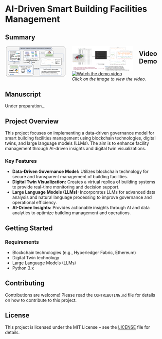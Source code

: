 # AI-Driven Smart Building Facilities Management
## Summary
<img src="/fig1.png" style="float: left; margin-right: 20px; max-width: 200px;">
<img src="/fig2.png" style="float: left; margin-right: 20px; max-width: 200px;">

## Video Demo

[![Watch the demo video](https://img.youtube.com/vi/aH_DdPCd3Rc/0.jpg)](https://www.youtube.com/watch?v=aH_DdPCd3Rc)  
*Click on the image to view the video.*

## Manuscript
Under preparation...

## Project Overview

This project focuses on implementing a data-driven governance model for smart building facilities management using blockchain technologies, digital twins, and large language models (LLMs). The aim is to enhance facility management through AI-driven insights and digital twin visualizations.

### Key Features

- **Data-Driven Governance Model:** Utilizes blockchain technology for secure and transparent management of building facilities.
- **Digital Twin Visualization:** Creates a virtual replica of building systems to provide real-time monitoring and decision support.
- **Large Language Models (LLMs):** Incorporates LLMs for advanced data analysis and natural language processing to improve governance and operational efficiency.
- **AI-Driven Insights:** Provides actionable insights through AI and data analytics to optimize building management and operations.

## Getting Started

### Requirements

- Blockchain technologies (e.g., Hyperledger Fabric, Ethereum)
- Digital Twin technology
- Large Language Models (LLMs)
- Python 3.x

## Contributing

Contributions are welcome! Please read the `CONTRIBUTING.md` file for details on how to contribute to this project.

## License

This project is licensed under the MIT License – see the [LICENSE](LICENSE) file for details.


